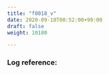 ```yaml
---
title: "f0018_v"
date: 2020-09-18T00:52:00+99:00
draft: false
weight: 10180

---
```


### Log reference: <no value>

```
